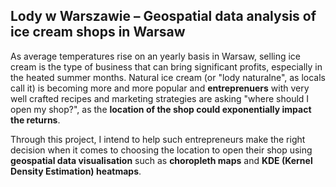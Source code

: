 ## Lody w Warszawie – Geospatial data analysis of ice cream shops in Warsaw

As average temperatures rise on an yearly basis in Warsaw, selling ice cream is the type of business that can bring significant profits, especially in the heated summer months. Natural ice cream (or "lody naturalne", as locals call it) is becoming more and more popular and **entreprenuers** with very well crafted recipes and marketing strategies are asking "where should I open my shop?", as the **location of the shop could exponentially impact the returns**.

Through this project, I intend to help such entrepreneurs make the right decision when it comes to choosing the location to open their shop using **geospatial data visualisation** such as **choropleth maps** and **KDE (Kernel Density Estimation) heatmaps**. 
